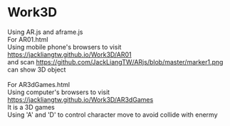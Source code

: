 # Work3D
Using AR.js and aframe.js<br>
For AR01.html<br>
Using mobile phone's browsers to visit https://jackliangtw.github.io/Work3D/AR01<br>
and scan https://github.com/JackLiangTW/ARjs/blob/master/marker1.png can show 3D object
<br>
<br>
For AR3dGames.html<br>
Using computer's browsers to visit https://jackliangtw.github.io/Work3D/AR3dGames<br>
It is a 3D games <br>
Using 'A' and 'D' to control character move to avoid collide with enermy
